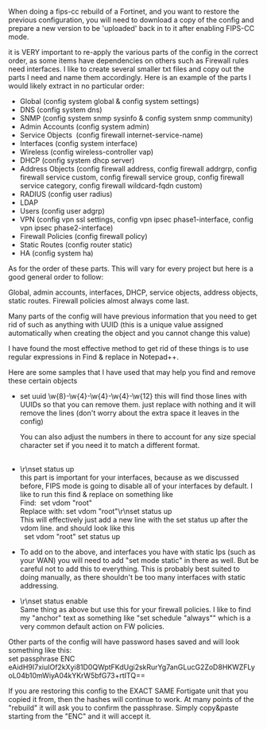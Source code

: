 When doing a fips-cc rebuild of a Fortinet, and you want to restore the previous configuration, you will need to download a copy of the config and prepare a new version to be 'uploaded' back in to it after enabling FIPS-CC mode.

it is VERY important to re-apply the various parts of the config in the correct order, as some items have dependencies on others such as Firewall rules need interfaces. I like to create several smaller txt files and copy out the parts I need and name them accordingly. Here is an example of the parts I would likely extract in no particular order:

-   Global (config system global & config system settings)
-   DNS (config system dns)
-   SNMP (config system snmp sysinfo & config system snmp community)
-   Admin Accounts (config system admin)
-   Service Objects  (config firewall internet-service-name)
-   Interfaces (config system interface)
-   Wireless (config wireless-controller vap)
-   DHCP (config system dhcp server)
-   Address Objects (config firewall address, config firewall addrgrp, config firewall service custom, config firewall service group, config firewall service category, config firewall wildcard-fqdn custom)
-   RADIUS (config user radius)
-   LDAP
-   Users (config user adgrp)
-   VPN (config vpn ssl settings, config vpn ipsec phase1-interface, config vpn ipsec phase2-interface)
-   Firewall Policies (config firewall policy)
-   Static Routes (config router static)
-   HA (config system ha)

As for the order of these parts. This will vary for every project but here is a good general order to follow:

Global, admin accounts, interfaces, DHCP, service objects, address objects, static routes. Firewall policies almost always come last.

Many parts of the config will have previous information that you need to get rid of such as anything with UUID (this is a unique value assigned automatically when creating the object and you cannot change this value)

I have found the most effective method to get rid of these things is to use regular expressions in Find & replace in Notepad++.

Here are some samples that I have used that may help you find and remove these certain objects

-   set uuid \w{8}-\w{4}-\w{4}-\w{4}-\w{12}
    this will find those lines with UUIDs so that you can remove them. just replace with nothing and it will remove the lines (don't worry about the extra space it leaves in the config)  
      
    You can also adjust the numbers in there to account for any size special character set if you need it to match a different format.  
     
-   \r\nset status up  
    this part is important for your interfaces, because as we discussed before, FIPS mode is going to disable all of your interfaces by default. I like to run this find & replace on something like  
    Find:  set vdom "root"  
    Replace with: set vdom "root"\r\nset status up  
    This will effectively just add a new line with the set status up after the vdom line. and should look like this  
     
    set vdom "root"
    set status up

-   To add on to the above, and interfaces you have with static Ips (such as your WAN) you will need to add "set mode static" in there as well. But be careful not to add this to everything. This is probably best suited to doing manually, as there shouldn't be too many interfaces with static addressing.

-   \r\nset status enable  
    Same thing as above but use this for your firewall policies. I like to find my "anchor" text as something like "set schedule "always"" which is a very common default action on FW policies.

Other parts of the config will have password hases saved and will look something like this:  
set passphrase ENC eAidH9I7xiuIOf2kXyi81D0QWptFKdUgi2skRurYg7anGLucG2ZoD8HKWZFLyoL04b10mWiyA04kYKrW5bfG73+rtITQ==

If you are restoring this config to the EXACT SAME Fortigate unit that you copied it from, then the hashes will continue to work. At many points of the "rebuild" it will ask you to confirm the passphrase. Simply copy&paste starting from the "ENC" and it will accept it.